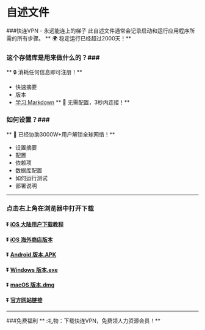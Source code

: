 # 自述文件 #
###快连VPN - 永远能连上的梯子
此自述文件通常会记录启动和运行应用程序所需的所有步骤。
** :earth_africa: 稳定运行已经超过2000天！**
### 这个存储库是用来做什么的？###
** :lock: 消耗任何信息即可注册！**
* 快速摘要
* 版本
* [学习 Markdown](https://bitbucket.org/tutorials/markdowndemo)
** :rocket: 无需配置，3秒内连接！**
### 如何设置？###
** :man: 已经协助3000W+用户解锁全球网络！**
* 设置摘要
* 配置
* 依赖项
* 数据库配置
* 如何运行测试
* 部署说明
----
### 点击右上角在浏览器中打开下载
#### :arrow_double_down: [iOS 大陆用户下载教程](https://appshare.onelink.me/7uiT/1c9f9287)
#### :arrow_double_down: [iOS 海外商店版本](https://appshare.onelink.me/7uiT/33e7470c)
#### :arrow_double_down: [Android 版本.APK](https://appshare.onelink.me/7uiT/fa80bb40)
#### :arrow_double_down: [Windows 版本.exe](https://appshare.onelink.me/7uiT/cd934bda)
#### :arrow_double_down: [macOS 版本.dmg](https://appshare.onelink.me/7uiT/1ed3d477)
#### :arrow_double_down: [官方网站链接](https://appshare.onelink.me/7uiT/a60e7e13)
----
###免费福利
** :礼物：下载快连VPN，免费领人力资源会员！**
